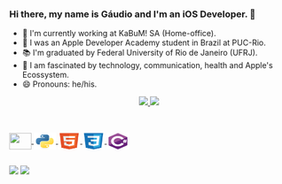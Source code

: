 ### Hi there, my name is Gáudio and I'm an iOS Developer. 👋

- 📱 I'm currently working at KaBuM! SA (Home-office).
- 🍎 I was an Apple Developer Academy student in Brazil at PUC-Rio.
- 📚 I'm graduated by Federal University of Rio de Janeiro (UFRJ).
- 🤩 I am fascinated by technology, communication, health and Apple's Ecossystem.
- 😄 Pronouns: he/his.

<div align="center">
  <a href="https://github.com/Gaudio-Ney">
  <img height="150em" src="https://github-readme-stats.vercel.app/api?username=Gaudio-Ney&show_icons=true&include_all_commits=true&count_private=true&theme=dark"/>
  <img height="150em" src="https://github-readme-stats.vercel.app/api/top-langs/?username=Gaudio-Ney&layout=compact&langs_count=7&theme=dark"/>
</div>

  ##

<div style="display: inline_block"><br>
  <img align="center" height="30" width="40" src="https://cdn.jsdelivr.net/gh/devicons/devicon/icons/swift/swift-original.svg">
  <img align="center" height="30" width="40" src="https://raw.githubusercontent.com/devicons/devicon/master/icons/python/python-original.svg">
  <img align="center" height="30" width="40" src="https://raw.githubusercontent.com/devicons/devicon/master/icons/html5/html5-original.svg">
  <img align="center" height="30" width="40" src="https://raw.githubusercontent.com/devicons/devicon/master/icons/css3/css3-original.svg">
  <img align="center" height="30" width="40" src="https://raw.githubusercontent.com/devicons/devicon/master/icons/csharp/csharp-original.svg">
</div>
  
  ##
 
<div> 
  <a href = "mailto:gaudiouchoaney@gmail.com"><img src="https://img.shields.io/badge/-Gmail-%23333?style=for-the-badge&logo=gmail&logoColor=white" target="_blank"></a>
  <a href="https://www.linkedin.com/in/gaudio-uchoa-ney/" target="_blank"><img src="https://img.shields.io/badge/-LinkedIn-%230077B5?style=for-the-badge&logo=linkedin&logoColor=white" target="_blank"></a> 
</div>
